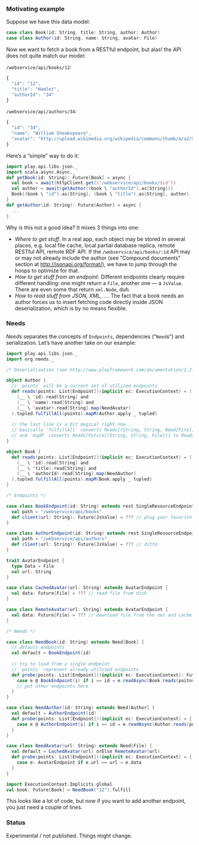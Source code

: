 ### Motivating example

Suppose we have this data model:

```scala
case class Book(id: String, title: String, author: Author)
case class Author(id: String, name: String, avatar: File)
```

Now we want to fetch a book from a RESTful endpoint, but alas! the API does not quite match our model:

`/webservice/api/books/12`:
```javascript
{
  "id": "12",
  "title": "Hamlet",
  "authorId": "34"
}
```
`/webservice/api/authors/34`:
```javascript
{
  "id": "34",
  "name": "William Sheakspeare",
  "avatar": "http://upload.wikimedia.org/wikipedia/commons/thumb/a/a2/Shakespeare.jpg/250px-Shakespeare.jpg"
}
```

Here’s a “simple” way to do it:

```scala
import play.api.libs.json._
import scala.async.Async._
def getBook(id: String): Future[Book] = async {
  val book = await(httpClient.get(s"/webservice/api/books/$id"))
  val author = await(getAuthor((book \ "authorId").as[String]))
  Book((book \ "id").as[String], (book \ "title").as[String], author)
}
def getAuthor(id: String): Future[Author] = async {
  ...
}
```

Why is this not a good idea? It mixes 3 things into one:
* *Where to get stuff*. In a real app, each object may be stored in several places, e.g. local file cache, local partial database replica, remote RESTful API, remote RDF API. If the `/webservice/api/books/:id` API may or may not already include the author (see “Compound documents” section at http://jsonapi.org/format/), we have to jump through the hoops to optimize for that.
* *How to get stuff from an endpoint*. Different endpoints clearly require different handling: one might return a `File`, another one — a `JsValue`. There are even some that return `xml.Node`, duh.
* *How to read stuff from JSON, XML, ...*. The fact that a book needs an author forces us to insert fetching code directly inside JSON deserialization, which is by no means flexible.

### Needs

*Needs* separates the concepts of `Endpoints`, dependencies (“`Need`s”) and serialization. Let’s have another take on our example:

```scala
import play.api.libs.json._
import org.needs._

/* Deserialization (see http://www.playframework.com/documentation/2.2.1/ScalaJsonCombinators) */

object Author {
  // `points` will be a current set of utilized endpoints
  def reads(points: List[Endpoint])(implicit ec: ExecutionContext) = (
    (__ \ 'id).read[String] and
    (__ \ 'name).read[String] and
    (__ \ 'avatar).read[String].map(NeedAvatar)
  ).tupled.fulfillAll(points).mapM(Author.apply _ tupled)
  
  // the last line is a bit magical right now...
  // basically `fulfillAll` converts Reads[(String, String, Need[File])] to Reads[Future[(String, String, File)]]
  // and `mapM` converts Reads[Future[(String, String, File)]] to Reads[Future[Author]]
}

object Book {
  def reads(points: List[Endpoint])(implicit ec: ExecutionContext) = (
    (__ \ 'id).read[String] and
    (__ \ 'title).read[String] and
    (__ \ 'authorId).read[String].map(NeedAuthor)
  ).tupled.fulfillAll(points).mapM(Book.apply _ tupled)
}

/* Endpoints */

case class BookEndpoint(id: String) extends rest.SingleResourceEndpoint {
  val path = "/webservice/api/books"
  def client(url: String): Future[JsValue] = ??? // plug your favorite http client here
}

case class AuthorEndpoint(id: String) extends rest.SingleResourceEndpoint {
  val path = "/webservice/api/authors"
  def client(url: String): Future[JsValue] = ??? // ditto
}

trait AvatarEndpoint {
  type Data = File
  val url: String
}

case class CachedAvatar(url: String) extends AvatarEndpoint {
  val data: Future[File] = ??? // read file from disk
}

case class RemoteAvatar(url: String) extends AvatarEndpoint {
  val data: Future[File] = ??? // download file from the net and cache it
}

/* Needs */

case class NeedBook(id: String) extends Need[Book] {
  // default endpoints
  val default = BookEndpoint(id)
  
  // try to load from a single endpoint
  // `points` represent already utilized endpoints
  def probe(points: List[Endpoint])(implicit ec: ExecutionContext): Future[Book] = {
    case e @ BookEndpoint(i) if i == id ⇒ e.readAsync(Book.reads(poitns))
    // put other endpoints here
  }
}

case class NeedAuthor(id: String) extends Need[Author] {
  val default = AuthorEndpoint(id)
  def probe(points: List[Endpoint])(implicit ec: ExecutionContext) = {
    case e @ AuthorEndpoint(i) if i == id ⇒ e.readAsync(Author.reads(points))
  }
}

case class NeedAvatar(url: String) extends Need[File] {
  val default = CachedAvatar(url) orElse RemoteAvatar(url)
  def probe(points: List[Endpoint])(implicit ec: ExecutionContext) = {
    case e: AvatarEndpoint if e.url == url ⇒ e.data
  }
}

import ExecutionContext.Implicits.global
val book: Future[Book] = NeedBook("12").fulfill
```

This looks like a lot of code, but now if you want to add another endpoint, you just need a couple of lines.

### Status

Experimental / not published. Things might change.
